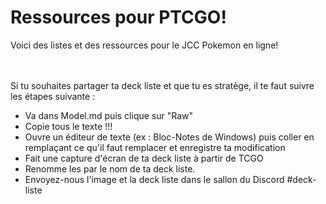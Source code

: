 # Ressources pour PTCGO!

Voici des listes et des ressources pour le JCC Pokemon en ligne!

<br><br>
Si tu souhaites partager ta deck liste et que tu es stratège, il te faut suivre les étapes suivante :

* Va dans Model.md puis clique sur "Raw"
* Copie tous le texte !!!
* Ouvre un éditeur de texte (ex : Bloc-Notes de Windows) puis coller en remplaçant ce qu'il faut remplacer et enregistre ta modification
* Fait une capture d'écran de ta deck liste à partir de TCGO
* Renomme les par le nom de ta deck liste.
* Envoyez-nous l'image et la deck liste dans le sallon du Discord #deck-liste
